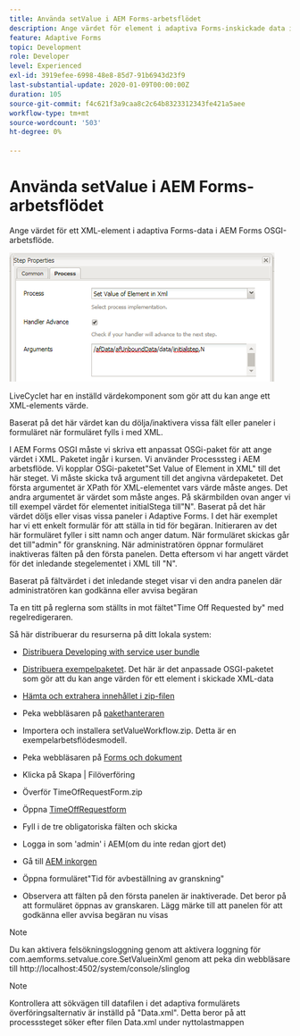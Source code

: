 ```yaml
---
title: Använda setValue i AEM Forms-arbetsflödet
description: Ange värdet för element i adaptiva Forms-inskickade data i AEM Forms OSGI
feature: Adaptive Forms
topic: Development
role: Developer
level: Experienced
exl-id: 3919efee-6998-48e8-85d7-91b6943d23f9
last-substantial-update: 2020-01-09T00:00:00Z
duration: 105
source-git-commit: f4c621f3a9caa8c2c64b8323312343fe421a5aee
workflow-type: tm+mt
source-wordcount: '503'
ht-degree: 0%

---
```


# Använda setValue i AEM Forms-arbetsflödet

Ange värdet för ett XML-element i adaptiva Forms-data i AEM Forms OSGI-arbetsflöde.

![SetValue](assets/setvalue.png)

LiveCyclet har en inställd värdekomponent som gör att du kan ange ett XML-elements värde.

Baserat på det här värdet kan du dölja/inaktivera vissa fält eller paneler i formuläret när formuläret fylls i med XML.

I AEM Forms OSGI måste vi skriva ett anpassat OSGi-paket för att ange värdet i XML. Paketet ingår i kursen.
Vi använder Processsteg i AEM arbetsflöde. Vi kopplar OSGi-paketet&quot;Set Value of Element in XML&quot; till det här steget.
Vi måste skicka två argument till det angivna värdepaketet. Det första argumentet är XPath för XML-elementet vars värde måste anges. Det andra argumentet är värdet som måste anges.
På skärmbilden ovan anger vi till exempel värdet för elementet initialStega till&quot;N&quot;.
Baserat på det här värdet döljs eller visas vissa paneler i Adaptive Forms.
I det här exemplet har vi ett enkelt formulär för att ställa in tid för begäran. Initieraren av det här formuläret fyller i sitt namn och anger datum. När formuläret skickas går det till&quot;admin&quot; för granskning. När administratören öppnar formuläret inaktiveras fälten på den första panelen. Detta eftersom vi har angett värdet för det inledande stegelementet i XML till &quot;N&quot;.

Baserat på fältvärdet i det inledande steget visar vi den andra panelen där administratören kan godkänna eller avvisa begäran

Ta en titt på reglerna som ställts in mot fältet&quot;Time Off Requested by&quot; med regelredigeraren.

Så här distribuerar du resurserna på ditt lokala system:

* [Distribuera Developing with service user bundle](/help/forms/assets/common-osgi-bundles/DevelopingWithServiceUser.jar)

* [Distribuera exempelpaketet](/help/forms/assets/common-osgi-bundles/SetValueApp.core-1.0-SNAPSHOT.jar). Det här är det anpassade OSGI-paketet som gör att du kan ange värden för ett element i skickade XML-data

* [Hämta och extrahera innehållet i zip-filen](assets/setvalueassets.zip)
* Peka webbläsaren på [pakethanteraren](http://localhost:4502/crx/packmgr/index.jsp)
* Importera och installera setValueWorkflow.zip. Detta är en exempelarbetsflödesmodell.
* Peka webbläsaren på [Forms och dokument](http://localhost:4502/aem/forms.html/content/dam/formsanddocuments)
* Klicka på Skapa | Filöverföring
* Överför TimeOfRequestForm.zip
* Öppna [TimeOffRequestform](http://localhost:4502/content/dam/formsanddocuments/timeoffapplication/jcr:content?wcmmode=disabled)
* Fyll i de tre obligatoriska fälten och skicka
* Logga in som &#39;admin&#39; i AEM(om du inte redan gjort det)
* Gå till [AEM inkorgen](http://localhost:4502/aem/inbox)
* Öppna formuläret&quot;Tid för avbeställning av granskning&quot;
* Observera att fälten på den första panelen är inaktiverade. Det beror på att formuläret öppnas av granskaren. Lägg märke till att panelen för att godkänna eller avvisa begäran nu visas

>[!NOTE]
>
>Du kan aktivera felsökningsloggning genom att aktivera loggning för
>com.aemforms.setvalue.core.SetValueinXml
>genom att peka din webbläsare till http://localhost:4502/system/console/slinglog

>[!NOTE]
>
>Kontrollera att sökvägen till datafilen i det adaptiva formulärets överföringsalternativ är inställd på &quot;Data.xml&quot;. Detta beror på att processsteget söker efter filen Data.xml under nyttolastmappen
